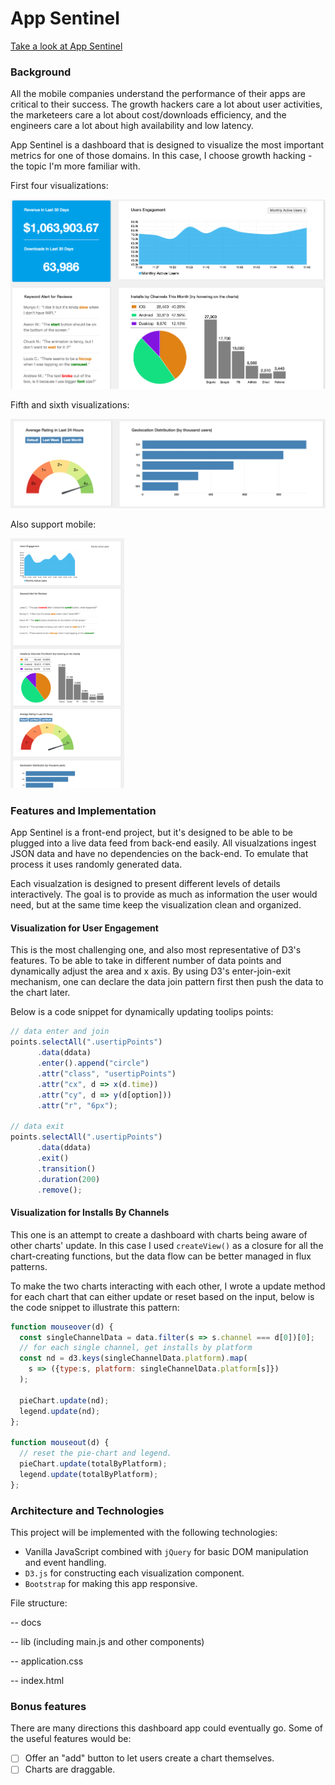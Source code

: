 # App Sentinel

[Take a look at App Sentinel](https://kevinshenyang07.github.io/AppSentinel/)

### Background

All the mobile companies understand the performance of their apps are critical to their success. The growth hackers care a lot about user activities, the marketeers care a lot about cost/downloads efficiency, and the engineers care a lot about high availability and low latency.

App Sentinel is a dashboard that is designed to visualize the most important metrics for one of those domains. In this case, I choose growth hacking - the topic I'm more familiar with.

First four visualizations: 

![desktop1](docs/desktop1.png)

Fifth and sixth visualizations:

![desktop2](docs/desktop2.png)

Also support mobile:

<img src="docs/mobile.png" height="400">

### Features and Implementation

App Sentinel is a front-end project, but it's designed to be able to be plugged into a live data feed from back-end easily. All visualzations ingest JSON data and have no dependencies on the back-end. To emulate that process it uses randomly generated data.

Each visualzation is designed to present different levels of details interactively. The goal is to provide as much as information the user would need, but at the same time keep the visualization clean and organized.

#### Visualization for User Engagement

This is the most challenging one, and also most representative of D3's features. To be able to take in different number of data points and dynamically adjust the area and x axis. By using D3's enter-join-exit mechanism, one can declare the data join pattern first then push the data to the chart later. 

Below is a code snippet for dynamically updating toolips points:

```JavaScript
// data enter and join
points.selectAll(".usertipPoints")
      .data(ddata)
      .enter().append("circle")
      .attr("class", "usertipPoints")
      .attr("cx", d => x(d.time))
      .attr("cy", d => y(d[option]))
      .attr("r", "6px");

// data exit
points.selectAll(".usertipPoints")
      .data(ddata)
      .exit()
      .transition()
      .duration(200)
      .remove();
```

#### Visualization for Installs By Channels

This one is an attempt to create a dashboard with charts being aware of other charts' update. In this case I used `createView()` as a closure for all the chart-creating functions, but the data flow can be better managed in flux patterns.

To make the two charts interacting with each other, I wrote a update method for each chart that can either update or reset based on the input, below is the code snippet to illustrate this pattern:

```JavaScript
function mouseover(d) {
  const singleChannelData = data.filter(s => s.channel === d[0])[0];
  // for each single channel, get installs by platform
  const nd = d3.keys(singleChannelData.platform).map(
    s => ({type:s, platform: singleChannelData.platform[s]})
  );
  
  pieChart.update(nd);
  legend.update(nd);
};

function mouseout(d) {
  // reset the pie-chart and legend.
  pieChart.update(totalByPlatform);
  legend.update(totalByPlatform);
};
```

### Architecture and Technologies

This project will be implemented with the following technologies:

- Vanilla JavaScript combined with `jQuery` for basic DOM manipulation and event handling.
- `D3.js` for constructing each visualization component.
- `Bootstrap` for making this app responsive.

File structure:

-- docs

-- lib (including main.js and other components)

-- application.css

-- index.html


### Bonus features

There are many directions this dashboard app could eventually go. Some of the useful features would be:

- [ ] Offer an "add" button to let users create a chart themselves.
- [ ] Charts are draggable.
